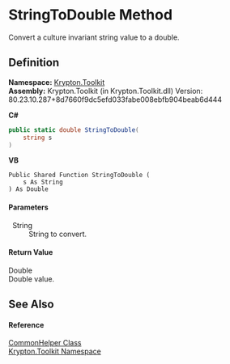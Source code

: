 # StringToDouble Method


Convert a culture invariant string value to a double.



## Definition
**Namespace:** <a href="79d2eac2-21f4-54ff-7552-b20c33c30600.md">Krypton.Toolkit</a>  
**Assembly:** Krypton.Toolkit (in Krypton.Toolkit.dll) Version: 80.23.10.287+8d7660f9dc5efd033fabe008ebfb904beab6d444

**C#**
``` C#
public static double StringToDouble(
	string s
)
```
**VB**
``` VB
Public Shared Function StringToDouble ( 
	s As String
) As Double
```



#### Parameters
<dl><dt>  String</dt><dd>String to convert.</dd></dl>

#### Return Value
Double  
Double value.

## See Also


#### Reference
<a href="13744a42-834d-93cd-437f-a5a616717068.md">CommonHelper Class</a>  
<a href="79d2eac2-21f4-54ff-7552-b20c33c30600.md">Krypton.Toolkit Namespace</a>  
